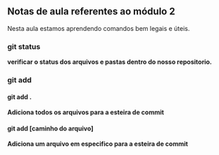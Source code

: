 ## Notas de aula referentes ao módulo 2

Nesta aula estamos aprendendo comandos bem legais e úteis.

### git status
**verificar o status dos arquivos e pastas dentro do nosso repositorio.**


### git add
#### git add . 
**Adiciona todos os arquivos para a esteira de commit**

#### git add [caminho do arquivo]

**Adiciona um arquivo em especifico para a esteira de commit**